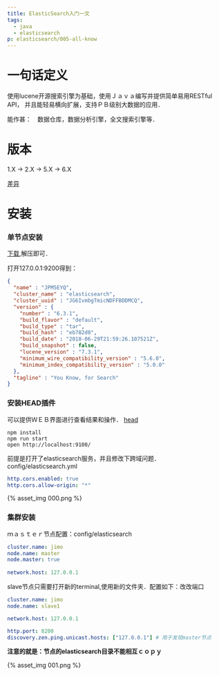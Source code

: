 ```yaml
---
title: ElasticSearch入门一文
tags:
  - java
  - elasticsearch
p: elasticsearch/005-all-know
---
```


# 一句话定义
使用lucene开源搜索引擎为基础，使用Ｊａｖａ编写并提供简单易用RESTful API，
并且能轻易横向扩展，支持ＰＢ级别大数据的应用．

能作甚：　数据仓库，数据分析引擎，全文搜索引擎等．

# 版本
1.X -> 2.X -> 5.X -> 6.X

[差异](https://www.elastic.co/guide/en/elasticsearch/reference/current/setup-upgrade.html)

# 安装
### 单节点安装
[下载](https://www.elastic.co/downloads/elasticsearch),解压即可．

打开127.0.0.1:9200得到：
```json
{
  "name" : "JPM5EYQ",
  "cluster_name" : "elasticsearch",
  "cluster_uuid" : "JG6IvmbgTmicNDFFBDDMCQ",
  "version" : {
    "number" : "6.3.1",
    "build_flavor" : "default",
    "build_type" : "tar",
    "build_hash" : "eb782d0",
    "build_date" : "2018-06-29T21:59:26.107521Z",
    "build_snapshot" : false,
    "lucene_version" : "7.3.1",
    "minimum_wire_compatibility_version" : "5.6.0",
    "minimum_index_compatibility_version" : "5.0.0"
  },
  "tagline" : "You Know, for Search"
}
```
### 安装HEAD插件
可以提供ＷＥＢ界面进行查看结果和操作．
[head](https://github.com/mobz/elasticsearch-head)

```shell
npm install
npm run start
open http://localhost:9100/
```
前提是打开了elasticsearch服务，并且修改下跨域问题．
config/elasticsearch.yml
```yml
http.cors.enabled: true
http.cors.allow-origin: "*"
```

{% asset_img 000.png %}


### 集群安装
ｍａｓｔｅｒ节点配置：config/elasticsearch
```yml
cluster.name: jimo
node.name: master
node.master: true
 
network.host: 127.0.0.1
```
slave节点只需要打开新的terminal,使用新的文件夹．配置如下：改改端口
```yml
cluster.name: jimo
node.name: slave1

network.host: 127.0.0.1

http.port: 8200
discovery.zen.ping.unicast.hosts: ["127.0.0.1"] # 用于发现master节点
```
**注意的就是：节点的elasticsearch目录不能相互ｃｏｐｙ**

{% asset_img 001.png %}




